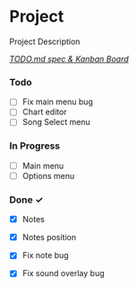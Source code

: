 # Project

Project Description

<em>[TODO.md spec & Kanban Board](https://bit.ly/3fCwKfM)</em>

### Todo

- [ ] Fix main menu bug  
- [ ] Chart editor  
- [ ] Song Select menu  

### In Progress

- [ ] Main menu  
- [ ] Options menu  

### Done ✓

- [x] Notes  
- [x] Notes position  
- [x] Fix note bug  
- [x] Fix sound overlay bug  

